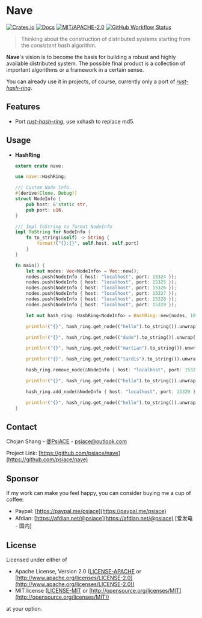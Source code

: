 # Nave

[![Crates.io](https://img.shields.io/crates/v/nave.svg)](https://crates.io/crates/nave)
[![Docs](https://docs.rs/nave/badge.svg)](https://docs.rs/nave)
[![MIT/APACHE-2.0](https://img.shields.io/crates/l/nave.svg)](https://crates.io/crates/nave)
[![GitHub Workflow Status](https://img.shields.io/github/workflow/status/PsiACE/nave/Check%20Code?label=workflow)](https://github.com/PsiACE/nave/actions)

> Thinking about the construction of distributed systems starting from the *consistent hash* algorithm.

**Nave**'s vision is to become the basis for building a robust and highly available distributed system. The possible final product is a collection of important algorithms or a framework in a certain sense.

You can already use it in projects, of course, currently only a port of *[rust-hash-ring](https://github.com/mattnenterprise/rust-hash-ring)*.

## Features

- Port *[rust-hash-ring](https://github.com/mattnenterprise/rust-hash-ring)*, use xxhash to replace md5.

## Usage

- **HashRing**

  ```rust
  extern crate nave;

  use nave::HashRing;

  /// Custom Node Info. 
  #[derive(Clone, Debug)]
  struct NodeInfo {
      pub host: &'static str,
      pub port: u16,
  }

  /// Impl ToString to format NodeInfo
  impl ToString for NodeInfo {
      fn to_string(&self) -> String {
          format!("{}:{}", self.host, self.port)
      }
  }

  fn main() {
      let mut nodes: Vec<NodeInfo> = Vec::new();
      nodes.push(NodeInfo { host: "localhost", port: 15324 });
      nodes.push(NodeInfo { host: "localhost", port: 15325 });
      nodes.push(NodeInfo { host: "localhost", port: 15326 });
      nodes.push(NodeInfo { host: "localhost", port: 15327 });
      nodes.push(NodeInfo { host: "localhost", port: 15328 });
      nodes.push(NodeInfo { host: "localhost", port: 15329 });

      let mut hash_ring: HashRing<NodeInfo> = HashRing::new(nodes, 10);

      println!("{}", hash_ring.get_node(("hello").to_string()).unwrap().to_string());

      println!("{}", hash_ring.get_node(("dude").to_string()).unwrap().to_string());

      println!("{}", hash_ring.get_node(("martian").to_string()).unwrap().to_string());

      println!("{}", hash_ring.get_node(("tardis").to_string()).unwrap().to_string());

      hash_ring.remove_node(&NodeInfo { host: "localhost", port: 15329 });

      println!("{}", hash_ring.get_node(("hello").to_string()).unwrap().to_string());

      hash_ring.add_node(&NodeInfo { host: "localhost", port: 15329 });

      println!("{}", hash_ring.get_node(("hello").to_string()).unwrap().to_string());
  }
  ```

## Contact

Chojan Shang - [@PsiACE](https://github.com/psiace) - <psiace@outlook.com>

Project Link: [https://github.com/psiace/nave](https://github.com/psiace/nave)

## Sponsor

If my work can make you feel happy, you can consider buying me a cup of coffee:

- Paypal: [https://paypal.me/psiace](https://paypal.me/psiace)
- Afdian: [https://afdian.net/@psiace](https://afdian.net/@psiace) [爱发电 - 国内]

## License

Licensed under either of

  - Apache License, Version 2.0 ([LICENSE-APACHE](LICENSE-APACHE) or [http://www.apache.org/licenses/LICENSE-2.0](http://www.apache.org/licenses/LICENSE-2.0))
  - MIT license ([LICENSE-MIT](LICENSE-MIT) or [http://opensource.org/licenses/MIT](http://opensource.org/licenses/MIT))

at your option.
